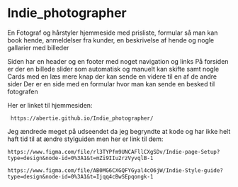 # Indie_photographer

En Fotograf og hårstyler hjemmeside med prisliste, formular så man kan book hende, anmeldelser fra kunder, en beskrivelse af hende og nogle gallarier med billeder

Siden har en header og en footer med noget navigation og links
På forsiden er der en billede slider som automatisk og manuelt kan skifte samt nogle Cards med en læs mere knap der kan sende en videre til en af de andre sider
Der er en side med en formular hvor man kan sende en besked til fotografen 


Her er linket til hjemmesiden:

     https://abertie.github.io/Indie_photographer/

Jeg ændrede meget på udseendet da jeg begryndte at kode og har ikke helt haft tid til at ændre stylguiden men her er link til dem:

    https://www.figma.com/file/rl3TYPfm9UNCAFllCXgSDv/Indie-page-Setup?type=design&node-id=0%3A1&t=mZi9IIu2rzVyvqlB-1

    https://www.figma.com/file/AB0MG6CXGQFYGyal4cO6jW/Indie-Style-guide?type=design&node-id=0%3A1&t=Ijqq4cBwSEpqongk-1
